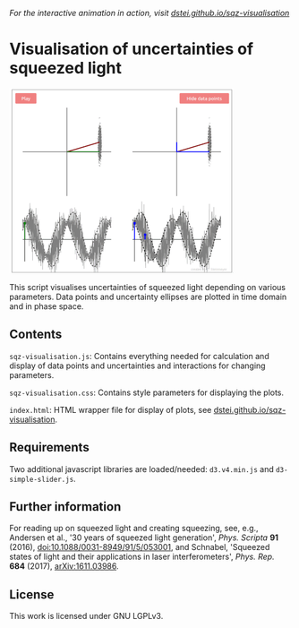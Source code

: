 *For the interactive animation in action, visit [dstei.github.io/sqz-visualisation](https://dstei.github.io/sqz-visualisation)*

# Visualisation of uncertainties of squeezed light
![Example gif of plot area, changing squeezing angle](example.gif?raw=true)

This script visualises uncertainties of squeezed light depending on various parameters. Data points and uncertainty ellipses are plotted in time domain and in phase space.
## Contents
`sqz-visualisation.js`: Contains everything needed for calculation and display of data points and uncertainties and interactions for changing parameters.

`sqz-visualisation.css`: Contains style parameters for displaying the plots.

`index.html`: HTML wrapper file for display of plots, see [dstei.github.io/sqz-visualisation](https://dstei.github.io/sqz-visualisation).

## Requirements
Two additional javascript libraries are loaded/needed: `d3.v4.min.js` and `d3-simple-slider.js`.

## Further information
For reading up on squeezed light and creating squeezing, see, e.g., Andersen et al., '30 years of squeezed light generation', *Phys. Scripta* **91** (2016), [doi:10.1088/0031-8949/91/5/053001](https://doi.org/10.1088/0031-8949/91/5/053001), and Schnabel, 'Squeezed states of light and their applications in laser interferometers', *Phys. Rep.* **684** (2017), [arXiv:1611.03986](https://arxiv.org/abs/1611.03986).

## License
This work is licensed under GNU LGPLv3.
